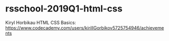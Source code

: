 # rsschool-2019Q1-html-css
Kiryl Horbikau
HTML CSS Basics: https://www.codecademy.com/users/kirillGorbikov5725754946/achievements
